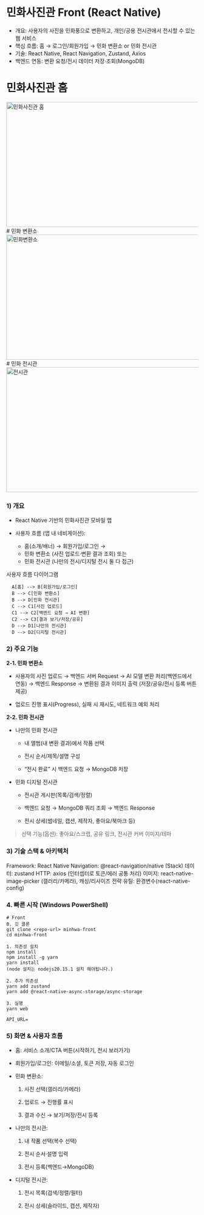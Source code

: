 # **민화사진관 Front (React Native)**
- 개요: 사용자의 사진을 민화풍으로 변환하고, 개인/공용 전시관에서 전시할 수 있는 웹 서비스
- 핵심 흐름: 홈 → 로그인/회원가입 → 민화 변환소 or 민화 전시관
- 기술: React Native, React Navigation, Zustand, Axios
- 백엔드 연동: 변환 요청/전시 데이터 저장·조회(MongoDB)

# 민화사진관 홈
<img width="720" height="328" alt="민화사진관 홈" src="https://github.com/user-attachments/assets/2dc0fab7-e8a7-4134-9d2d-23353c566f2e" />
# 민화 변환소
<img width="720" height="328" alt="민화변환소" src="https://github.com/user-attachments/assets/3c1cc6b3-9464-4501-a856-166fe9d2f46e" />
# 민화 전시관
<img width="720" height="328" alt="전시관" src="https://github.com/user-attachments/assets/2f42b5e1-4b38-4bc8-9eca-bc3cfbe1aa36" />



### 1) 개요

- React Native 기반의 민화사진관 모바일 앱

- 사용자 흐름 (앱 내 네비게이션):

  - 홈(소개/배너) → 회원가입/로그인 →
  - 민화 변환소 (사진 업로드·변환 결과 조회) 또는
  - 민화 전시관 (나만의 전시/디지털 전시 둘 다 접근)

사용자 흐름 다이어그램
```
  A[홈] --> B[회원가입/로그인]
  B --> C[민화 변환소]
  B --> D[민화 전시관]
  C --> C1[사진 업로드]
  C1 --> C2[백엔드 요청 → AI 변환]
  C2 --> C3[결과 보기/저장/공유]
  D --> D1[나만의 전시관]
  D --> D2[디지털 전시관]
```
### 2) 주요 기능
**2-1. 민화 변환소**

- 사용자의 사진 업로드 → 백엔드 서버 Request
→ AI 모델 변환 처리(백엔드에서 연동) → 백엔드 Response
→ 변환된 결과 이미지 출력 (저장/공유/전시 등록 버튼 제공)

- 업로드 진행 표시(Progress), 실패 시 재시도, 네트워크 예외 처리

**2-2. 민화 전시관**

- 나만의 민화 전시관

  - 내 앨범(내 변환 결과)에서 작품 선택
  
  - 전시 순서/제목/설명 구성
  
  - “전시 완료” 시 백엔드 요청 → MongoDB 저장

- 민화 디지털 전시관

  - 전시관 게시판(목록/검색/정렬)
  
  - 백엔드 요청 → MongoDB 쿼리 조회 → 백엔드 Response
  
  - 전시 상세(썸네일, 캡션, 제작자, 좋아요/북마크 등)

> 선택 기능(옵션): 좋아요/스크랩, 공유 링크, 전시관 커버 이미지/테마



### 3) 기술 스택 & 아키텍처

Framework: React Native
Navigation: @react-navigation/native (Stack)
데이터: zustand
HTTP: axios (인터셉터로 토큰/에러 공통 처리)
이미지: react-native-image-picker (갤러리/카메라), 캐싱/리사이즈 전략
유틸: 환경변수(react-native-config)

### 4. 빠른 시작 (Windows PowerShell)
```
# Front
0. 깃 클론
git clone <repo-url> minhwa-front
cd minhwa-front

1. 의존성 설치
npm install
npm install -g yarn
yarn install
(node 설치는 nodejs20.15.1 설치 해야됩니다.)

2. 추가 의존성
yarn add zustand
yarn add @react-native-async-storage/async-storage

3. 실행
yarn web

API_URL=
```

### 5) 화면 & 사용자 흐름

- 홈: 서비스 소개/CTA 버튼(시작하기, 전시 보러가기)

- 회원가입/로그인: 이메일/소셜, 토큰 저장, 자동 로그인

- 민화 변환소:

  1. 사진 선택(갤러리/카메라)
  
  2. 업로드 → 진행률 표시
  
  3. 결과 수신 → 보기/저장/전시 등록

- 나만의 전시관:

  1. 내 작품 선택(복수 선택)
  
  2. 전시 순서·설명 입력
  
  3. 전시 등록(백엔드→MongoDB)

- 디지털 전시관:

  1. 전시 목록(검색/정렬/필터)
  
  2. 전시 상세(슬라이드, 캡션, 제작자)

